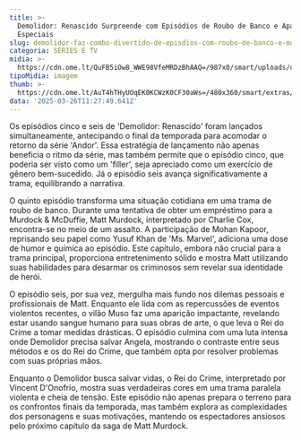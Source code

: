 ```yaml
---
title: >-
  Demolidor: Renascido Surpreende com Episódios de Roubo de Banco e Aparições
  Especiais
slug: demolidor-faz-combo-divertido-de-episdios-com-roubo-de-banco-e-muso
categoria: SÉRIES E TV
midia: >-
  https://cdn.ome.lt/QuFB5iOw8_WWE98VfeMRDzBhAAQ=/987x0/smart/uploads/conteudo/fotos/demolidor-mascaras.png
tipoMidia: imagem
thumb: >-
  https://cdn.ome.lt/AuT4hTHyUOqEK0KCWzK0CF30aWs=/480x360/smart/extras/conteudos/demolidor-ep_5.jpg
data: '2025-03-26T11:27:49.641Z'
---
```


Os episódios cinco e seis de 'Demolidor: Renascido' foram lançados simultaneamente, antecipando o final da temporada para acomodar o retorno da série 'Andor'. Essa estratégia de lançamento não apenas beneficia o ritmo da série, mas também permite que o episódio cinco, que poderia ser visto como um 'filler', seja apreciado como um exercício de gênero bem-sucedido. Já o episódio seis avança significativamente a trama, equilibrando a narrativa.

O quinto episódio transforma uma situação cotidiana em uma trama de roubo de banco. Durante uma tentativa de obter um empréstimo para a Murdock & McDuffie, Matt Murdock, interpretado por Charlie Cox, encontra-se no meio de um assalto. A participação de Mohan Kapoor, reprisando seu papel como Yusuf Khan de 'Ms. Marvel', adiciona uma dose de humor e química ao episódio. Este capítulo, embora não crucial para a trama principal, proporciona entretenimento sólido e mostra Matt utilizando suas habilidades para desarmar os criminosos sem revelar sua identidade de herói.

O episódio seis, por sua vez, mergulha mais fundo nos dilemas pessoais e profissionais de Matt. Enquanto ele lida com as repercussões de eventos violentos recentes, o vilão Muso faz uma aparição impactante, revelando estar usando sangue humano para suas obras de arte, o que leva o Rei do Crime a tomar medidas drásticas. O episódio culmina com uma luta intensa onde Demolidor precisa salvar Angela, mostrando o contraste entre seus métodos e os do Rei do Crime, que também opta por resolver problemas com suas próprias mãos.

Enquanto o Demolidor busca salvar vidas, o Rei do Crime, interpretado por Vincent D'Onofrio, mostra suas verdadeiras cores em uma trama paralela violenta e cheia de tensão. Este episódio não apenas prepara o terreno para os confrontos finais da temporada, mas também explora as complexidades dos personagens e suas motivações, mantendo os espectadores ansiosos pelo próximo capítulo da saga de Matt Murdock.
